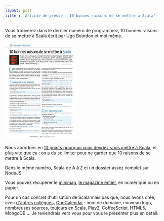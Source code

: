 ```yaml
---
layout: post
title : 'Article de presse : 10 bonnes raisons de se mettre a Scala'
---
```

Vous trouverez dans le dernier numéro de programmez, 10 bonnes raisons de se mettre à Scala écrit par Ugo Bourdon et moi même.

![Article paru dans programmez.com](/a/158-00028.jpg)

Nous abordons en <a title="10 points pourquoi vous devriez vous mettre à Scala" href="http://www.programmez.com/magazine_articles.php?titre=10-bonnes-raisons-de-se-mettre-a-Scala&amp;id_article=1807&amp;magazine=158" target="_blank">10 points pourquoi vous devriez vous mettre à Scala</a>, et plus vite que ça : on a du se limiter pour ne garder que 10 raisons de se mettre à Scala.

Dans le même numéro, Scala de A à Z et un dossier assez complet sur NodeJS.

Vous pouvez récupérer le <a title="Minimag Programmez" href="http://www.programmez.com/minimag.php" target="_blank">minimag</a>, <a title="Programmez #158" href="http://www.programmez.com/boutique.php?numero=158" target="_blank">le magazine entier</a>, en numérique ou en papier.

Pour un cas concret d'utilisation de Scala mais pas que, nous avons créé, avec <a title="Github/OneCalendar" href="https://github.com/ValtechTechno/OneCalendar" target="_blank">d'autres collègues</a>, <a title="OneCalendar" href="http://onecalendar.fr" target="_blank">OneCalendar</a> : nom de domaine, nouveau logo, nombreuses sources, toujours en Scala, Play2, CoffeeScript, HTML5, MongoDB ... Je reviendrais vers vous pour vous le présenter plus en détail.
